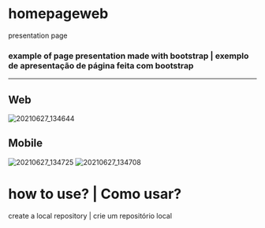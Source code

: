 # homepageweb
presentation page

### example of page presentation made with bootstrap | exemplo de apresentação de página feita com bootstrap
---
## Web
![20210627_134644](https://user-images.githubusercontent.com/73812069/123553105-cc01f280-d74f-11eb-8e3e-f1afdb9064de.png)

## Mobile
![20210627_134725](https://user-images.githubusercontent.com/73812069/123553339-f4d6b780-d750-11eb-945b-bed5312e7f0c.jpg)
![20210627_134708](https://user-images.githubusercontent.com/73812069/123553341-f607e480-d750-11eb-9ad8-0ea89de3f11c.jpg)

# how to use? | Como usar?
create a local repository | crie um repositório local

